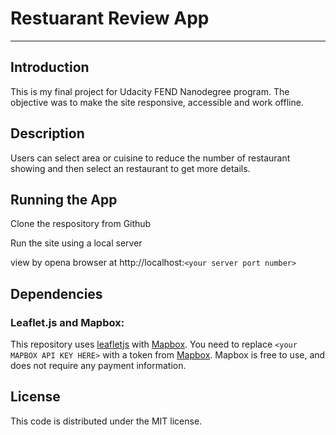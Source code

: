 # Restuarant Review App
---

## Introduction

This is my final project for Udacity FEND Nanodegree program.  The objective was to make the site responsive, accessible and work offline.

## Description

Users can select area or cuisine to reduce the number of restaurant showing and then select an restaurant to get more details.

## Running the App

Clone the respository from Github

Run the site using a local server

view by opena browser at http://localhost:`<your server port number>`

## Dependencies

### Leaflet.js and Mapbox:

This repository uses [leafletjs](https://leafletjs.com/) with [Mapbox](https://www.mapbox.com/). You need to replace `<your MAPBOX API KEY HERE>` with a token from [Mapbox](https://www.mapbox.com/). Mapbox is free to use, and does not require any payment information.

## License

This code is distributed under the MIT license.